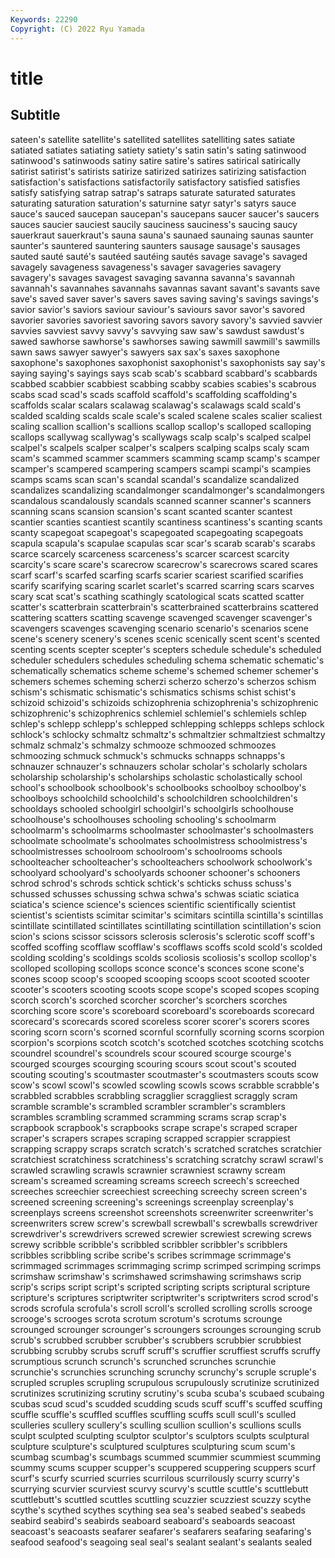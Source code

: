 ```yaml
---
Keywords: 22290
Copyright: (C) 2022 Ryu Yamada
---
```



# title

## Subtitle
sateen's satellite satellite's satellited satellites satelliting sates satiate
satiated satiates satiating satiety satiety's satin satin's sating satinwood satinwood's
satinwoods satiny satire satire's satires satirical satirically satirist satirist's satirists
satirize satirized satirizes satirizing satisfaction satisfaction's satisfactions satisfactorily satisfactory satisfied
satisfies satisfy satisfying satrap satrap's satraps saturate saturated saturates saturating
saturation saturation's saturnine satyr satyr's satyrs sauce sauce's sauced saucepan
saucepan's saucepans saucer saucer's saucers sauces saucier sauciest saucily sauciness
sauciness's saucing saucy sauerkraut sauerkraut's sauna sauna's saunaed saunaing saunas
saunter saunter's sauntered sauntering saunters sausage sausage's sausages sauted sauté
sauté's sautéed sautéing sautés savage savage's savaged savagely savageness savageness's
savager savageries savagery savagery's savages savagest savaging savanna savanna's savannah
savannah's savannahes savannahs savannas savant savant's savants save save's saved
saver saver's savers saves saving saving's savings savings's savior savior's
saviors saviour saviour's saviours savor savor's savored savorier savories savoriest
savoring savors savory savory's savvied savvier savvies savviest savvy savvy's
savvying saw saw's sawdust sawdust's sawed sawhorse sawhorse's sawhorses sawing
sawmill sawmill's sawmills sawn saws sawyer sawyer's sawyers sax sax's
saxes saxophone saxophone's saxophones saxophonist saxophonist's saxophonists say say's saying
saying's sayings says scab scab's scabbard scabbard's scabbards scabbed scabbier
scabbiest scabbing scabby scabies scabies's scabrous scabs scad scad's scads
scaffold scaffold's scaffolding scaffolding's scaffolds scalar scalars scalawag scalawag's scalawags
scald scald's scalded scalding scalds scale scale's scaled scalene scales
scalier scaliest scaling scallion scallion's scallions scallop scallop's scalloped scalloping
scallops scallywag scallywag's scallywags scalp scalp's scalped scalpel scalpel's scalpels
scalper scalper's scalpers scalping scalps scaly scam scam's scammed scammer
scammers scamming scamp scamp's scamper scamper's scampered scampering scampers scampi
scampi's scampies scamps scams scan scan's scandal scandal's scandalize scandalized
scandalizes scandalizing scandalmonger scandalmonger's scandalmongers scandalous scandalously scandals scanned scanner
scanner's scanners scanning scans scansion scansion's scant scanted scanter scantest
scantier scanties scantiest scantily scantiness scantiness's scanting scants scanty scapegoat
scapegoat's scapegoated scapegoating scapegoats scapula scapula's scapulae scapulas scar scar's
scarab scarab's scarabs scarce scarcely scarceness scarceness's scarcer scarcest scarcity
scarcity's scare scare's scarecrow scarecrow's scarecrows scared scares scarf scarf's
scarfed scarfing scarfs scarier scariest scarified scarifies scarify scarifying scaring
scarlet scarlet's scarred scarring scars scarves scary scat scat's scathing
scathingly scatological scats scatted scatter scatter's scatterbrain scatterbrain's scatterbrained scatterbrains
scattered scattering scatters scatting scavenge scavenged scavenger scavenger's scavengers scavenges
scavenging scenario scenario's scenarios scene scene's scenery scenery's scenes scenic
scenically scent scent's scented scenting scents scepter scepter's scepters schedule
schedule's scheduled scheduler schedulers schedules scheduling schema schematic schematic's schematically
schematics scheme scheme's schemed schemer schemer's schemers schemes scheming scherzi
scherzo scherzo's scherzos schism schism's schismatic schismatic's schismatics schisms schist
schist's schizoid schizoid's schizoids schizophrenia schizophrenia's schizophrenic schizophrenic's schizophrenics schlemiel
schlemiel's schlemiels schlep schlep's schlepp schlepp's schlepped schlepping schlepps schleps
schlock schlock's schlocky schmaltz schmaltz's schmaltzier schmaltziest schmaltzy schmalz schmalz's
schmalzy schmooze schmoozed schmoozes schmoozing schmuck schmuck's schmucks schnapps schnapps's
schnauzer schnauzer's schnauzers scholar scholar's scholarly scholars scholarship scholarship's scholarships
scholastic scholastically school school's schoolbook schoolbook's schoolbooks schoolboy schoolboy's schoolboys
schoolchild schoolchild's schoolchildren schoolchildren's schooldays schooled schoolgirl schoolgirl's schoolgirls schoolhouse
schoolhouse's schoolhouses schooling schooling's schoolmarm schoolmarm's schoolmarms schoolmaster schoolmaster's schoolmasters
schoolmate schoolmate's schoolmates schoolmistress schoolmistress's schoolmistresses schoolroom schoolroom's schoolrooms schools
schoolteacher schoolteacher's schoolteachers schoolwork schoolwork's schoolyard schoolyard's schoolyards schooner schooner's
schooners schrod schrod's schrods schtick schtick's schticks schuss schuss's schussed
schusses schussing schwa schwa's schwas sciatic sciatica sciatica's science science's
sciences scientific scientifically scientist scientist's scientists scimitar scimitar's scimitars scintilla
scintilla's scintillas scintillate scintillated scintillates scintillating scintillation scintillation's scion scion's
scions scissor scissors sclerosis sclerosis's sclerotic scoff scoff's scoffed scoffing
scofflaw scofflaw's scofflaws scoffs scold scold's scolded scolding scolding's scoldings
scolds scoliosis scoliosis's scollop scollop's scolloped scolloping scollops sconce sconce's
sconces scone scone's scones scoop scoop's scooped scooping scoops scoot
scooted scooter scooter's scooters scooting scoots scope scope's scoped scopes
scoping scorch scorch's scorched scorcher scorcher's scorchers scorches scorching score
score's scoreboard scoreboard's scoreboards scorecard scorecard's scorecards scored scoreless scorer
scorer's scorers scores scoring scorn scorn's scorned scornful scornfully scorning
scorns scorpion scorpion's scorpions scotch scotch's scotched scotches scotching scotchs
scoundrel scoundrel's scoundrels scour scoured scourge scourge's scourged scourges scourging
scouring scours scout scout's scouted scouting scouting's scoutmaster scoutmaster's scoutmasters
scouts scow scow's scowl scowl's scowled scowling scowls scows scrabble
scrabble's scrabbled scrabbles scrabbling scragglier scraggliest scraggly scram scramble scramble's
scrambled scrambler scrambler's scramblers scrambles scrambling scrammed scramming scrams scrap
scrap's scrapbook scrapbook's scrapbooks scrape scrape's scraped scraper scraper's scrapers
scrapes scraping scrapped scrappier scrappiest scrapping scrappy scraps scratch scratch's
scratched scratches scratchier scratchiest scratchiness scratchiness's scratching scratchy scrawl scrawl's
scrawled scrawling scrawls scrawnier scrawniest scrawny scream scream's screamed screaming
screams screech screech's screeched screeches screechier screechiest screeching screechy screen
screen's screened screening screening's screenings screenplay screenplay's screenplays screens screenshot
screenshots screenwriter screenwriter's screenwriters screw screw's screwball screwball's screwballs screwdriver
screwdriver's screwdrivers screwed screwier screwiest screwing screws screwy scribble scribble's
scribbled scribbler scribbler's scribblers scribbles scribbling scribe scribe's scribes scrimmage
scrimmage's scrimmaged scrimmages scrimmaging scrimp scrimped scrimping scrimps scrimshaw scrimshaw's
scrimshawed scrimshawing scrimshaws scrip scrip's scrips script script's scripted scripting
scripts scriptural scripture scripture's scriptures scriptwriter scriptwriter's scriptwriters scrod scrod's
scrods scrofula scrofula's scroll scroll's scrolled scrolling scrolls scrooge scrooge's
scrooges scrota scrotum scrotum's scrotums scrounge scrounged scrounger scrounger's scroungers
scrounges scrounging scrub scrub's scrubbed scrubber scrubber's scrubbers scrubbier scrubbiest
scrubbing scrubby scrubs scruff scruff's scruffier scruffiest scruffs scruffy scrumptious
scrunch scrunch's scrunched scrunches scrunchie scrunchie's scrunchies scrunching scrunchy scrunchy's
scruple scruple's scrupled scruples scrupling scrupulous scrupulously scrutinize scrutinized scrutinizes
scrutinizing scrutiny scrutiny's scuba scuba's scubaed scubaing scubas scud scud's
scudded scudding scuds scuff scuff's scuffed scuffing scuffle scuffle's scuffled
scuffles scuffling scuffs scull scull's sculled sculleries scullery scullery's sculling
scullion scullion's scullions sculls sculpt sculpted sculpting sculptor sculptor's sculptors
sculpts sculptural sculpture sculpture's sculptured sculptures sculpturing scum scum's scumbag
scumbag's scumbags scummed scummier scummiest scumming scummy scums scupper scupper's
scuppered scuppering scuppers scurf scurf's scurfy scurried scurries scurrilous scurrilously
scurry scurry's scurrying scurvier scurviest scurvy scurvy's scuttle scuttle's scuttlebutt
scuttlebutt's scuttled scuttles scuttling scuzzier scuzziest scuzzy scythe scythe's scythed
scythes scything sea sea's seabed seabed's seabeds seabird seabird's seabirds
seaboard seaboard's seaboards seacoast seacoast's seacoasts seafarer seafarer's seafarers seafaring
seafaring's seafood seafood's seagoing seal seal's sealant sealant's sealants sealed
